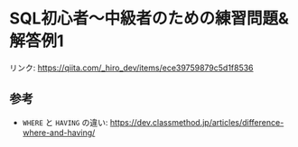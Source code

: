 # SQL初心者〜中級者のための練習問題&解答例1

リンク: https://qiita.com/_hiro_dev/items/ece39759879c5d1f8536

## 参考

- `WHERE` と `HAVING` の違い: https://dev.classmethod.jp/articles/difference-where-and-having/
